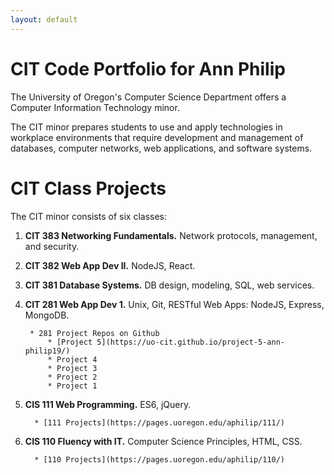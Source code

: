 ```yaml
---
layout: default
---
```

# CIT Code Portfolio for Ann Philip

The University of Oregon's Computer Science Department offers a Computer Information Technology minor.

The CIT minor prepares students to use and apply technologies in workplace environments that require development and management of databases, computer networks, web applications, and software systems.

# CIT Class Projects

The CIT minor consists of six classes:

  1. **CIT 383 Networking Fundamentals.** Network protocols, management, and security.
  2. **CIT 382 Web App Dev II.** NodeJS, React.
  3. **CIT 381 Database Systems.** DB design, modeling, SQL, web services.
  4. **CIT 281 Web App Dev 1.** Unix, Git, RESTful Web Apps: NodeJS, Express, MongoDB.

          * 281 Project Repos on Github
              * [Project 5](https://uo-cit.github.io/project-5-ann-philip19/)
              * Project 4
              * Project 3
              * Project 2
              * Project 1

   5. **CIS 111 Web Programming.** ES6, jQuery.  

            * [111 Projects](https://pages.uoregon.edu/aphilip/111/)

   6. **CIS 110 Fluency with IT.** Computer Science Principles, HTML, CSS.

            * [110 Projects](https://pages.uoregon.edu/aphilip/110/)
